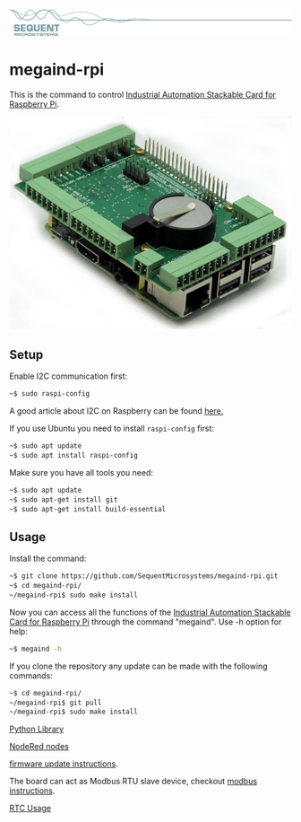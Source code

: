[![megaind-rpi](res/sequent.jpg)](https://www.sequentmicrosystems.com)

# megaind-rpi

This is the command to control [Industrial Automation Stackable Card for Raspberry Pi](https://sequentmicrosystems.com/products/industrial-automation-for-raspberry-pi).

![MEGA-IND](res/IND.jpg)

## Setup

Enable I2C communication first:
```bash
~$ sudo raspi-config
```
A good article about I2C on Raspberry can be found [here.](https://www.raspberrypi-spy.co.uk/2014/11/enabling-the-i2c-interface-on-the-raspberry-pi/) 

If you use Ubuntu you need to install ```raspi-config``` first:

```bash
~$ sudo apt update
~$ sudo apt install raspi-config
```

Make sure you have all tools you need:
```bash
~$ sudo apt update
~$ sudo apt-get install git
~$ sudo apt-get install build-essential
```
## Usage

Install the command:
```bash
~$ git clone https://github.com/SequentMicrosystems/megaind-rpi.git
~$ cd megaind-rpi/
~/megaind-rpi$ sudo make install
```

Now you can access all the functions of the [Industrial Automation Stackable Card for Raspberry Pi](https://sequentmicrosystems.com/collections/all-io-cards/products/industrial-raspberry-pi) through the command "megaind". Use -h option for help:
```bash
~$ megaind -h
```

If you clone the repository any update can be made with the following commands:

```bash
~$ cd megaind-rpi/  
~/megaind-rpi$ git pull
~/megaind-rpi$ sudo make install
```  
[Python Library](https://github.com/SequentMicrosystems/megaind-rpi/tree/master/python)

[NodeRed nodes](https://github.com/SequentMicrosystems/megaind-rpi/tree/master/node-red-contrib-sm-ind)

[firmware update instructions](https://github.com/SequentMicrosystems/megaind-rpi/tree/master/update).

The board can act as Modbus RTU slave device, checkout [modbus instructions](https://github.com/SequentMicrosystems/megaind-rpi/blob/master/MODBUS.md).

[RTC Usage](rtc/README.md)
